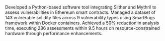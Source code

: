 Developed a Python-based software tool integrating Slither and Mythril to assess vulnerabilities in Ethereum smart contracts. Managed a dataset of 143 vulnerable solidity files across 9 vulnerability types using SmartBugs framework within Docker containers. Achieved a 50% reduction in analysis time, executing 286 assessments within 9.5 hours on resource-constrained hardware through performance enhancements.
